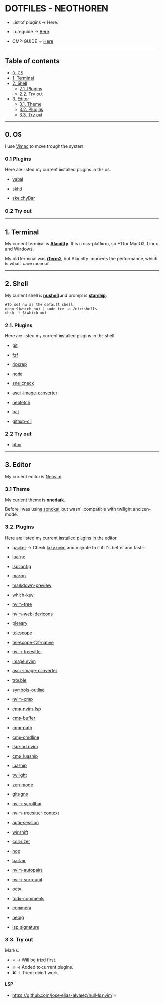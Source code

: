 # DOTFILES - NEOTHOREN 

* List of plugins &rarr; [Here](https://github.com/rockerBOO/awesome-neovim).

* Lua-guide &rarr; [Here](https://github.com/nanotee/nvim-lua-guide).

* CMP-GUIDE &rarr; [Here](https://vonheikemen.github.io/devlog/tools/setup-nvim-lspconfig-plus-nvim-cmp/)

---

## Table of contents
- [0. OS](#0-os)
- [1. Terminal](#1-terminal)
- [2. Shell](#2-shell)
  * [2.1. Plugins](#21-plugins)
  * [2.2. Try out](#22-try-out)
- [3. Editor](#3-editor)
  * [3.1. Theme](#31-theme)
  * [3.2. Plugins](#32-plugins)
  * [3.3. Try out](#33-try-out)

---

## 0. OS

I use [Vimac](https://github.com/dexterleng/vimac) to move trough the system.

### 0.1 Plugins

Here are listed my current installed plugins in the os.

* [yabai](https://github.com/koekeishiya/yabai)

* [skhd](https://github.com/koekeishiya/skhd)

* [sketchyBar](https://github.com/FelixKratz/SketchyBar)

### 0.2 Try out

---

## 1. Terminal

My current terminal is [**Alacritty**](https://github.com/alacritty/alacritty). It is cross-platform, so +1 for MacOS,
Linux and Windows.

My old terminal was [**iTerm2**](https://github.com/gnachman/iTerm2), but Alacritty improves the performance, which is what I care more of.

---

## 2. Shell

My current shell is [**nushell**](https://github.com/nushell/nushell) and prompt is [**starship**](https://github.com/starship/starship).

```
#To set nu as the default shell:
echo $(which nu) | sudo tee -a /etc/shells
chsh -s $(which nu)
```

### 2.1. Plugins

Here are listed my current installed plugins in the shell.

* [git](https://github.com/git/git)

* [fzf](https://github.com/junegunn/fzf)

* [ripgrep](https://github.com/BurntSushi/ripgrep)

* [node](https://github.com/nodejs/node)

* [shellcheck](https://github.com/koalaman/shellcheck)

* [ascii-image-converter](https://github.com/TheZoraiz/ascii-image-converter)

* [neofetch](https://github.com/dylanaraps/neofetch)

* [bat](https://github.com/sharkdp/bat)

* [github-cli](https://github.com/cli/cli)

### 2.2 Try out

* [btop](https://github.com/aristocratos/btop)

---

## 3. Editor

My current editor is [Neovim](https://github.com/neovim/neovim).

### 3.1 Theme

My current theme is [**onedark**](https://github.com/navarasu/onedark.nvim).

Before I was using [sonokai](https://github.com/sainnhe/sonokai), but wasn't compatible with twilight and zen-mode.

### 3.2. Plugins

Here are listed my current installed plugins in the editor.

* [packer](https://github.com/wbthomason/packer.nvim) -> Check [lazy.nvim](https://github.com/folke/lazy.nvim) and
  migrate to it if it's better and faster.

* [lualine](https://github.com/nvim-lualine/lualine.nvim)

* [lspconfig](https://github.com/neovim/nvim-lspconfig)

* [mason](https://github.com/williamboman/mason.nvim)

* [markdown-preview](https://github.com/iamcco/markdown-preview.nvim)

* [which-key](https://github.com/folke/which-key.nvim)

* [nvim-tree](https://github.com/kyazdani42/nvim-tree.lua)

* [nvim-web-devicons](https://github.com/kyazdani42/nvim-web-devicons)

* [plenary](https://github.com/nvim-lua/plenary.nvim)

* [telescope](https://github.com/nvim-telescope/telescope.nvim)

* [telescope-fzf-native](https://github.com/nvim-telescope/telescope-fzf-native.nvim)

* [nvim-treesitter](https://github.com/nvim-treesitter/nvim-treesitter)

* [image.nvim](https://github.com/samodostal/image.nvim)

* [ascii-image-converter](https://github.com/TheZoraiz/ascii-image-converter)

* [trouble](https://github.com/folke/trouble.nvim)

* [symbols-outline](https://github.com/simrat39/symbols-outline.nvim)

* [nvim-cmp](https://github.com/hrsh7th/nvim-cmp)

* [cmp-nvim-lsp](https://github.com/hrsh7th/cmp-nvim-lsp)

* [cmp-buffer](https://github.com/hrsh7th/cmp-buffer)

* [cmp-path](https://github.com/hrsh7th/cmp-path)

* [cmp-cmdline](https://github.com/hrsh7th/cmp-cmdline)

* [lspkind.nvim](https://github.com/onsails/lspkind.nvim)

* [cmp_luasnip](https://github.com/saadparwaiz1/cmp_luasnip)

* [luasnip](https://github.com/L3MON4D3/LuaSnip)

* [twilight](https://github.com/folke/twilight.nvim)

* [zen-mode](https://github.com/folke/zen-mode.nvim)

* [gitsigns](https://github.com/lewis6991/gitsigns.nvim)

* [nvim-scrollbar](https://github.com/petertriho/nvim-scrollbar)

* [nvim-treesitter-context](https://github.com/nvim-treesitter/nvim-treesitter-context)

* [auto-session](https://github.com/rmagatti/auto-session)

* [winshift](https://github.com/sindrets/winshift.nvim)

* [colorizer](https://github.com/NvChad/nvim-colorizer.lua)

* [hop](https://github.com/phaazon/hop.nvim)

* [barbar](https://github.com/romgrk/barbar.nvim)

* [nvim-autopairs](https://github.com/windwp/nvim-autopairs)

* [nvim-surround](https://github.com/kylechui/nvim-surround)

* [octo](https://github.com/pwntester/octo.nvim)

* [todo-comments](https://github.com/folke/todo-comments.nvim)

* [comment](https://github.com/numToStr/Comment.nvim)

* [neorg](https://github.com/nvim-neorg/neorg)

* [lsp_signature](https://github.com/ray-x/lsp_signature.nvim)

### 3.3. Try out

Marks:

* :star: &rarr; Will be tried first.
* :fire: &rarr; Added to current plugins.
* :x: &rarr; Tried; didn't work.

#### LSP

* https://github.com/jose-elias-alvarez/null-ls.nvim :star:

